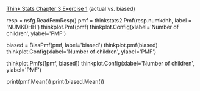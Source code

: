 [Think Stats Chapter 3 Exercise 1](http://greenteapress.com/thinkstats2/html/thinkstats2004.html#toc31) (actual vs. biased)


resp = nsfg.ReadFemResp()
pmf = thinkstats2.Pmf(resp.numkdhh, label = 'NUMKDHH')
thinkplot.Pmf(pmf)
thinkplot.Config(xlabel='Number of children', ylabel='PMF')
                                   
biased = BiasPmf(pmf, label='biased')
thinkplot.pmf(biased)
thinkplot.Config(xlabel='Number of children', ylabel='PMF')
                                   
thinkplot.Pmfs([pmf, biased])
thinkplot.Config(xlabel='Number of children', ylabel='PMF')
                                   
print(pmf.Mean())
print(biased.Mean())

